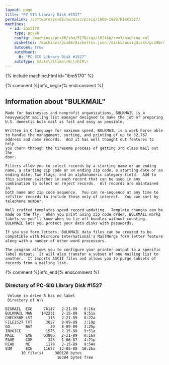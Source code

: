 ```yaml
---
layout: page
title: "PC-SIG Library Disk #1527"
permalink: /software/pcx86/sw/misc/pcsig/1000-1999/DISK1527/
machines:
  - id: ibm5170
    type: pcx86
    config: /machines/pcx86/ibm/5170/cga/1024kb/rev3/machine.xml
    diskettes: /machines/pcx86/diskettes.json,/disks/pcsigdisks/pcx86/diskettes.json
    autoGen: true
    autoMount:
      B: "PC-SIG Library Disk #1527"
    autoType: $date\r$time\rB:\rDIR\r
---
```


{% include machine.html id="ibm5170" %}

{% comment %}info_begin{% endcomment %}

## Information about "BULKMAIL"

    Made for businesses and nonprofit organizations, BULKMAIL is a
    heavyweight mailing list manager designed to make the job of preparing
    U.S. domestic bulk mail as fast and easy as possible.
    
    Written in C language for maximum speed, BULKMAIL is a work horse able
    to handle the management, sorting, and printing of up to 32,767
    address and name records.  And it has well thought out features to help
    you churn through the tiresome process of getting 3rd class mail out the
    door.
    
    Filters allow you to select records by a starting name or an ending
    name, a starting zip code or an ending zip code, a starting date or an
    ending date, two flags, and an alphanumeric category field.  Add to
    this sixteen switches in each record that can be used in any
    combination to select or reject records.  All records are maintained in
    both name and zip code sequence.  You can re-sequence at any time to
    refilter records to include those only of interest.  You can sort by
    telephone number.
    
    Well crafted templates speed record updating.  Template changes can be
    made on the fly.  When you print using zip code order, BULKMAIL marks
    labels so you'll know when to tie off bundles without counting.
    BULKMAIL lets you protect your data disks with passwords.
    
    If you use form letters, BULKMAIL data files can be created to be
    compatible with Micropro International's MailMerge form letter feature
    along with a number of other word processors.
    
    The program allows you to configure your printer output to a specific
    label output.  It will also transfer a subset of one mailing list to
    another.  It imports ASCII files and allows you to purge subsets of
    records from a mailing list.
{% comment %}info_end{% endcomment %}


### Directory of PC-SIG Library Disk #1527

     Volume in drive A has no label
     Directory of A:\

    BIGMAIL  EXE     76147   2-21-89   8:16a
    BULKMAIL MAN    142231   2-15-89   9:51a
    CHECKSUM LST       115   2-21-89   8:22a
    FILE1527 TXT      3027   8-09-89   3:19p
    GO       BAT        39   8-09-89   3:25p
    INVOICE           1575   2-15-89   9:51a
    MAIL     EXE     63805   2-21-89   8:16a
    PAGE     COM       325   1-06-87   4:21p
    READ     ME       1179   2-15-89   9:54a
    SUM      EXE     11677  12-05-88  10:26a
           10 file(s)     300120 bytes
                           16384 bytes free
